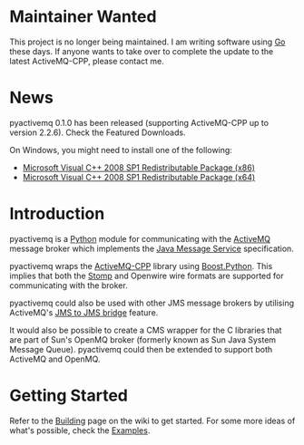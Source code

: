 # Maintainer Wanted #

This project is no longer being maintained. I am writing software using [Go](http://golang.org) these days. If anyone wants to take over to complete the update to the latest ActiveMQ-CPP, please contact me.

# News #

pyactivemq 0.1.0 has been released (supporting ActiveMQ-CPP up to version 2.2.6). Check the Featured Downloads.

On Windows, you might need to install one of the following:
  * [Microsoft Visual C++ 2008 SP1 Redistributable Package (x86)](http://www.microsoft.com/downloads/details.aspx?familyid=A5C84275-3B97-4AB7-A40D-3802B2AF5FC2&displaylang=en)
  * [Microsoft Visual C++ 2008 SP1 Redistributable Package (x64)](http://www.microsoft.com/downloads/details.aspx?familyid=BA9257CA-337F-4B40-8C14-157CFDFFEE4E&displaylang=en)

# Introduction #

pyactivemq is a [Python](http://www.python.org/) module for communicating with the [ActiveMQ](http://www.activemq.org/) message broker which implements the [Java Message Service](http://en.wikipedia.org/wiki/Java_Message_Service) specification.

pyactivemq wraps the [ActiveMQ-CPP](http://activemq.apache.org/cms/) library using [Boost.Python](http://www.boost.org/libs/python/doc/). This implies that both the [Stomp](http://stomp.codehaus.org/) and Openwire wire formats are supported for communicating with the broker.

pyactivemq could also be used with other JMS message brokers by utilising ActiveMQ's [JMS to JMS bridge](http://activemq.apache.org/jms-to-jms-bridge.html) feature.

It would also be possible to create a CMS wrapper for the C libraries that are part of Sun's OpenMQ broker (formerly known as Sun Java System Message Queue). pyactivemq could then be extended to support both ActiveMQ and OpenMQ.

# Getting Started #

Refer to the [Building](Building.md) page on the wiki to get started. For some more ideas of what's possible, check the [Examples](Examples.md).